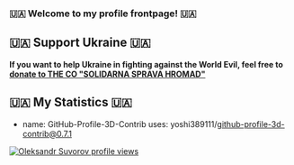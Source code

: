 ### 🇺🇦 Welcome to my profile frontpage! 🇺🇦

## 🇺🇦 Support Ukraine 🇺🇦

**If you want to help Ukraine in fighting against the World Evil, feel free to [donate to THE CO "SOLIDARNA SPRAVA HROMAD"](https://spgr.org.ua/en/)** 

## 🇺🇦 My Statistics 🇺🇦

- name: GitHub-Profile-3D-Contrib
  uses: yoshi389111/github-profile-3d-contrib@0.7.1

[![Oleksandr Suvorov profile views](https://u8views.com/api/v1/github/profiles/1039329/views/day-week-month-total-count.svg)](https://u8views.com/github/MrCry0)
